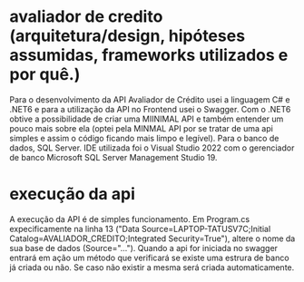 # avaliador de credito (arquitetura/design, hipóteses assumidas, frameworks utilizados e por quê.)

Para o desenvolvimento da API Avaliador de Crédito usei a linguagem C# e .NET6 e para a utilização da API no Frontend usei o Swagger. Com o .NET6 obtive a possibilidade de criar uma MIINIMAL API e também entender um pouco mais sobre ela (optei pela MINMAL API por se tratar de uma api simples e assim o código ficando mais limpo e legível). Para o banco de dados, SQL Server. IDE utilizada foi o Visual Studio 2022 com o gerenciador de banco Microsoft SQL Server Management Studio 19.

# execução da api

A execução da API é de simples funcionamento. Em Program.cs expecificamente na linha 13 ("Data Source=LAPTOP-TATUSV7C;Initial Catalog=AVALIADOR_CREDITO;Integrated Security=True"), altere o nome da sua base de dados (Source="..."). Quando a api for iniciada no swagger entrará em ação um método que verificará se existe uma estrura de banco já criada ou não. Se caso não existir a mesma será criada automaticamente. 
